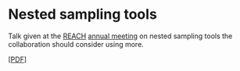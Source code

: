 # Nested sampling tools

Talk given at the [REACH](https://www.astro.phy.cam.ac.uk/research/research-projects/reach) [annual meeting](https://www.um.edu.mt/events/reachworkshop2023) on nested sampling tools the collaboration should consider using more.

[[PDF](https://github.com/williamjameshandley/talks/raw/reach_2023/will_handley_reach_2023.pdf)] 
